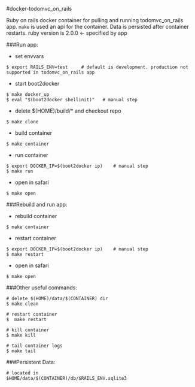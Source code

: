 #docker-todomvc_on_rails

Ruby on rails docker container for pulling and running todomvc_on_rails app. `make` is used an api for the container. Data is persisted after container restarts. ruby version is 2.0.0 <- specified by app

###Run app:

- set envvars

```
$ export RAILS_ENV=test		# default is development. production not supported in todomvc_on_rails app
```

- start boot2docker

```
$ make docker_up
$ eval "$(boot2docker shellinit)"	# manual step
```

- delete $(HOME)/build/* and checkout repo

```
$ make clone
```

- build container

```
$ make container
```

- run container

```
$ export DOCKER_IP=$(boot2docker ip)	# manual step
$ make run
```

- open in safari

```
$ make open
```

###Rebuild and run app:

- rebuild container

```
$ make container
```

- restart container

```
$ export DOCKER_IP=$(boot2docker ip)	# manual step
$ make restart
```

- open in safari

```
$ make open
```

###Other useful commands:

```
# delete $(HOME)/data/$(CONTAINER) dir
$ make clean
	
# restart container
$  make restart
	
# kill container
$ make kill
	
# tail container logs
$ make tail
```

###Persistent Data:

```
# located in 
$HOME/data/$(CONTAINER)/db/$RAILS_ENV.sqlite3
```

